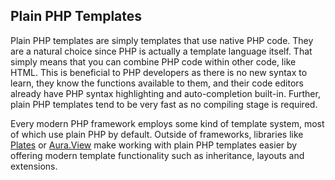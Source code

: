 ## Plain PHP Templates

Plain PHP templates are simply templates that use native PHP code. They are a natural choice since PHP is actually a template language itself. That simply means that you can combine PHP code within other code, like HTML. This is beneficial to PHP developers as there is no new syntax to learn, they know the functions available to them, and their code editors already have PHP syntax highlighting and auto-completion built-in. Further, plain PHP templates tend to be very fast as no compiling stage is required.

Every modern PHP framework employs some kind of template system, most of which use plain PHP by default. Outside of frameworks, libraries like [Plates](http://platesphp.com/) or [Aura.View](https://github.com/auraphp/Aura.View) make working with plain PHP templates easier by offering modern template functionality such as inheritance, layouts and extensions.

